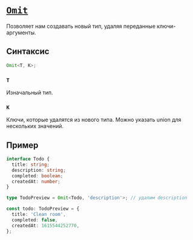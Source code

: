 # [`Omit`](../index.md)

Позволяет нам создавать новый тип, удаляя переданные ключи-аргументы.

## Синтаксис

```ts
Omit<T, K>;
```

### `T`

Изначальный тип.

### `K`

Ключи, которые удалятся из нового типа. Можно указать union для нескольких значений.

## Пример

```ts
interface Todo {
  title: string;
  description: string;
  completed: boolean;
  createdAt: number;
}

type TodoPreview = Omit<Todo, 'description'>; // удалим description

const todo: TodoPreview = {
  title: 'Clean room',
  completed: false,
  createdAt: 1615544252770,
};
```
